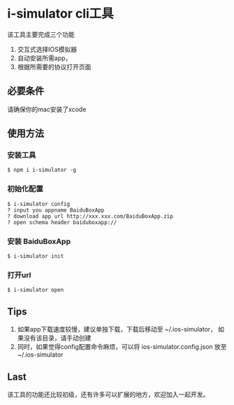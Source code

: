 # i-simulator cli工具
该工具主要完成三个功能
1. 交互式选择IOS模拟器
2. 自动安装所需app，
3. 根据所需要的协议打开页面
 
## 必要条件
请确保你的mac安装了xcode
 
## 使用方法
### 安装工具
```
$ npm i i-simulator -g
```
### 初始化配置

```
$ i-simulator config
? input you appname BaiduBoxApp
? download app url http://xxx.xxx.com/BaiduBoxApp.zip
? open schema header baiduboxapp://
```

### 安装 BaiduBoxApp
```
$ i-simulator init
```
 
### 打开url
```
$ i-simulator open
```
 
## Tips
1. 如果app下载速度较慢，建议单独下载，下载后移动至 ~/.ios-simulator， 如果没有该目录，请手动创建
2. 同时，如果觉得config配置命令麻烦，可以将 ios-simulator.config.json 放至~/.ios-simulator


## Last
该工具的功能还比较初级，还有许多可以扩展的地方，欢迎加入一起开发。